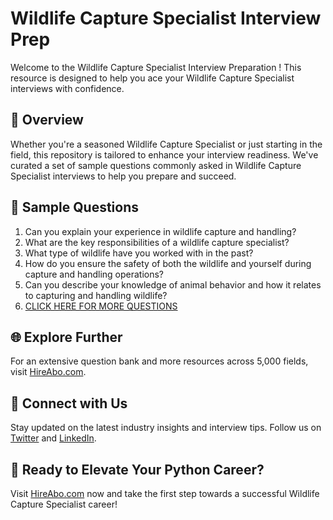 # Wildlife Capture Specialist Interview Prep

Welcome to the Wildlife Capture Specialist Interview Preparation ! This resource is designed to help you ace your Wildlife Capture Specialist interviews with confidence.

## 🚀 Overview

Whether you're a seasoned Wildlife Capture Specialist or just starting in the field, this repository is tailored to enhance your interview readiness. We've curated a set of sample questions commonly asked in Wildlife Capture Specialist interviews to help you prepare and succeed.

## 📝 Sample Questions

1. Can you explain your experience in wildlife capture and handling?
2. What are the key responsibilities of a wildlife capture specialist?
3. What type of wildlife have you worked with in the past?
4. How do you ensure the safety of both the wildlife and yourself during capture and handling operations?
5. Can you describe your knowledge of animal behavior and how it relates to capturing and handling wildlife?
6. [CLICK HERE FOR MORE QUESTIONS](https://hireabo.com/job/10_3_39/Wildlife%20Capture%20Specialist)

## 🌐 Explore Further

For an extensive question bank and more resources across 5,000 fields, visit [HireAbo.com](https://www.hireabo.com).

## 📱 Connect with Us

Stay updated on the latest industry insights and interview tips. Follow us on [Twitter](https://twitter.com/hireabo) and [LinkedIn](https://www.linkedin.com/in/hire-abo-3609972a8/).

## 🚀 Ready to Elevate Your Python Career?

Visit [HireAbo.com](https://www.hireabo.com) now and take the first step towards a successful Wildlife Capture Specialist career!